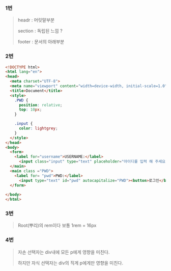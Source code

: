 ### 1번

> headr : 머릿말부분
>
> section : 독립된 느낌 ?
>
> footer : 문서의 아래부분



### 2번

``` html
<!DOCTYPE html>
<html lang="en">
<head>
  <meta charset="UTF-8">
  <meta name="viewport" content="width=device-width, initial-scale=1.0">
  <title>Document</title>
  <style>
    .PWD {
      position: relative;
      top: 10px;
    }

    .input {
      color: lightgrey;
    }
  </style>
</head>
<body>
  <form>
    <label for="username">USERNAME:</label>
      <input class="input" type="text" placeholder="아이디를 입력 해 주세요." id="username" autocapitalize="USERNAME">
  </main>
  <main class ="PWD">
    <label for= "pwd">PWD:</label>
      <input type="text" id="pwd" autocapitalize="PWD"><button>로그인</button>
  </form>
  
</body>
</html>
```



### 3번

> Root(뿌리)의 rem이다
> 보통 1rem = 16px



### 4번

>자손 선택자는 div내에 모든 p에게 영향을 미친다.
>
>하지만 자식 선택자는 div의 직계 p에게만 영향을 미친다.

